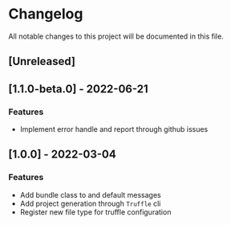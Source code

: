 # Changelog

All notable changes to this project will be documented in this file.

## [Unreleased]
## [1.1.0-beta.0] - 2022-06-21

### Features

- Implement error handle and report through github issues

## [1.0.0] - 2022-03-04

### Features

- Add bundle class to and default messages
- Add project generation through `Truffle` cli
- Register new file type for truffle configuration

<!-- generated by git-cliff -->
